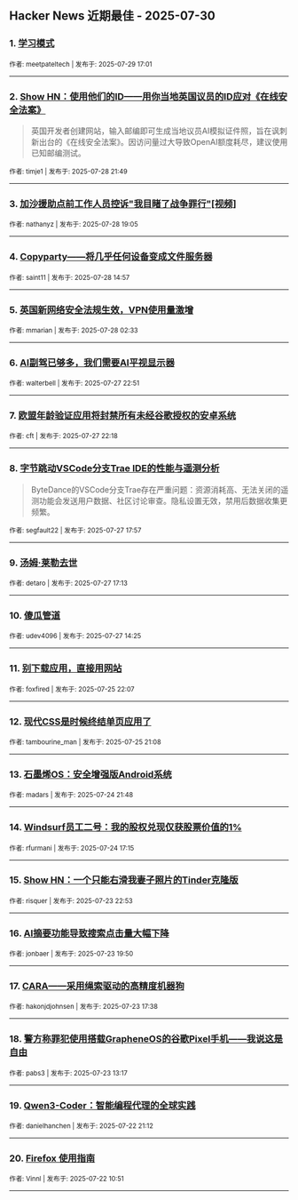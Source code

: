 ## Hacker News 近期最佳 - 2025-07-30


### 1. [学习模式](https://news.ycombinator.com/item?id=44725764)

<sub>作者: meetpateltech | 发布于: 2025-07-29 17:01</sub>

---

### 2. [Show HN：使用他们的ID——用你当地英国议员的ID应对《在线安全法案》](https://news.ycombinator.com/item?id=44716106)
> 英国开发者创建网站，输入邮编即可生成当地议员AI模拟证件照，旨在讽刺新出台的《在线安全法案》。因访问量过大导致OpenAI额度耗尽，建议使用已知邮编测试。

<sub>作者: timje1 | 发布于: 2025-07-28 21:49</sub>

---

### 3. [加沙援助点前工作人员控诉"我目睹了战争罪行"[视频]](https://news.ycombinator.com/item?id=44714221)

<sub>作者: nathanyz | 发布于: 2025-07-28 19:05</sub>

---

### 4. [Copyparty——将几乎任何设备变成文件服务器](https://news.ycombinator.com/item?id=44711519)

<sub>作者: saint11 | 发布于: 2025-07-28 14:57</sub>

---

### 5. [英国新网络安全法规生效，VPN使用量激增](https://news.ycombinator.com/item?id=44706653)

<sub>作者: mmarian | 发布于: 2025-07-28 02:33</sub>

---

### 6. [AI副驾已够多，我们需要AI平视显示器](https://news.ycombinator.com/item?id=44705445)

<sub>作者: walterbell | 发布于: 2025-07-27 22:51</sub>

---

### 7. [欧盟年龄验证应用将封禁所有未经谷歌授权的安卓系统](https://news.ycombinator.com/item?id=44705240)

<sub>作者: cft | 发布于: 2025-07-27 22:18</sub>

---

### 8. [字节跳动VSCode分支Trae IDE的性能与遥测分析](https://news.ycombinator.com/item?id=44703164)
> ByteDance的VSCode分支Trae存在严重问题：资源消耗高、无法关闭的遥测功能会发送用户数据、社区讨论审查。隐私设置无效，禁用后数据收集更频繁。

<sub>作者: segfault22 | 发布于: 2025-07-27 17:57</sub>

---

### 9. [汤姆·莱勒去世](https://news.ycombinator.com/item?id=44702782)

<sub>作者: detaro | 发布于: 2025-07-27 17:13</sub>

---

### 10. [傻瓜管道](https://news.ycombinator.com/item?id=44701555)

<sub>作者: udev4096 | 发布于: 2025-07-27 14:25</sub>

---

### 11. [别下载应用，直接用网站](https://news.ycombinator.com/item?id=44689059)

<sub>作者: foxfired | 发布于: 2025-07-25 22:07</sub>

---

### 12. [现代CSS是时候终结单页应用了](https://news.ycombinator.com/item?id=44688489)

<sub>作者: tambourine_man | 发布于: 2025-07-25 21:08</sub>

---

### 13. [石墨烯OS：安全增强版Android系统](https://news.ycombinator.com/item?id=44676691)

<sub>作者: madars | 发布于: 2025-07-24 21:48</sub>

---

### 14. [Windsurf员工二号：我的股权兑现仅获股票价值的1%](https://news.ycombinator.com/item?id=44673296)

<sub>作者: rfurmani | 发布于: 2025-07-24 17:15</sub>

---

### 15. [Show HN：一个只能右滑我妻子照片的Tinder克隆版](https://news.ycombinator.com/item?id=44664873)

<sub>作者: risquer | 发布于: 2025-07-23 22:53</sub>

---

### 16. [AI摘要功能导致搜索点击量大幅下降](https://news.ycombinator.com/item?id=44663227)

<sub>作者: jonbaer | 发布于: 2025-07-23 19:50</sub>

---

### 17. [CARA——采用绳索驱动的高精度机器狗](https://news.ycombinator.com/item?id=44661846)

<sub>作者: hakonjdjohnsen | 发布于: 2025-07-23 17:38</sub>

---

### 18. [警方称罪犯使用搭载GrapheneOS的谷歌Pixel手机——我说这是自由](https://news.ycombinator.com/item?id=44658908)

<sub>作者: pabs3 | 发布于: 2025-07-23 13:17</sub>

---

### 19. [Qwen3-Coder：智能编程代理的全球实践](https://news.ycombinator.com/item?id=44653072)

<sub>作者: danielhanchen | 发布于: 2025-07-22 21:12</sub>

---

### 20. [Firefox 使用指南](https://news.ycombinator.com/item?id=44645353)

<sub>作者: Vinnl | 发布于: 2025-07-22 10:51</sub>

---
